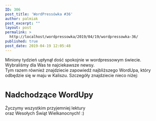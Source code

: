 ```yaml
---
ID: 306
post_title: 'WordPressówka #36'
author: palmiak
post_excerpt: ""
layout: post
permalink: >
  http://localhost/wordpressowka/2019/04/19/wordpressowka-36/
published: true
post_date: 2019-04-19 12:05:48
---
```

<!-- wp:paragraph -->
<p>Miniony tydzień upłynął dość spokojnie w wordpressowym świecie. Wybraliśmy dla Was te najciekawsze newsy. <br>Tym razem również znajdziecie zapowiedź najbliższego WordUpa, który odbędzie się w maju w Kaliszu. Szczegóły znajdziecie nieco niżej:</p>
<!-- /wp:paragraph -->

<!-- wp:acf/owl-link {"id":"block_5cb885314617f","data":{"field_5c5706bb6e493":"\u003cp\u003eBardzo ważny artykuł o Open Source i o tym, że niestety, nie każdy ma równy dostęp do możliwości wsparcia tego ruchu.\u003c/p\u003e","field_5c5706f36e494":{"title":"The privilege of free time in Open Source","url":"https://dri.es/the-privilege-of-free-time-in-open-source","target":"_blank"}},"name":"acf/owl-link","align":"","mode":"preview"} /-->

<!-- wp:acf/owl-link {"id":"block_5cb87db346179","data":{"field_5c5706bb6e493":"\u003cp\u003eWiedzieliście, że Torque zorganizował konkurs na najlepszego plugina do WP? Ja przyznam, że dopiero dowiedziałem się w okolicach finału. Na placu boju pozostał ACF i Elementor.\u003c/p\u003e","field_5c5706f36e494":{"title":"Plugin Madness 2019","url":"https://torquemag.io/pluginmadness/","target":"_blank"}},"name":"acf/owl-link","align":"","mode":"preview"} /-->

<!-- wp:acf/owl-link {"id":"block_5cb87f084617a","data":{"field_5c5706bb6e493":"\u003cp\u003eAnni Pesonen z Servao opisała jak wyglądała organizacja WordCamp Nordic. Bardzo ciekawy artykuł - szczególnie jeśli sami mamy w planach organizację podobnego \u003c/p\u003e","field_5c5706f36e494":{"title":"Organizing WordCamp Nordic","url":"https://seravo.com/blog/organizing-wordcamp-nordic/","target":"_blank"}},"name":"acf/owl-link","align":"","mode":"preview"} /-->

<!-- wp:acf/owl-link {"id":"block_5cb8818c4617b","data":{"field_5c5706bb6e493":"\u003cp\u003eYoast SEO wprowadził poprawki dotyczące obsługi Schema. Cóż powiedzieć - w końcu.\u003c/p\u003e","field_5c5706f36e494":{"title":"Yoast SEO 11.0: Structured data awesomeness","url":"https://yoast.com/yoast-seo-11-0/","target":"_blank"}},"name":"acf/owl-link","align":"","mode":"preview"} /-->

<!-- wp:acf/owl-link {"id":"block_5cb882524617d","data":{"field_5c5706bb6e493":"\u003cp\u003ePoradnik, który pomoże Wam przekształcić shortcody w bloki do Gutenberga.\u003c/p\u003e","field_5c5706f36e494":{"title":"A Step By Step Guide To Converting A WordPress Shortcode To A Gutenberg Block","url":"https://calderaforms.com/2019/01/convert-shortcode-gutenberg-block/","target":"_blank"}},"name":"acf/owl-link","align":"","mode":"preview"} /-->

<!-- wp:acf/owl-link {"id":"block_5cb882994617e","data":{"field_5c5706bb6e493":"\u003cp\u003eCiekawy news o drobnej wojnie pomiędzy moderatorami wordpress.org a serwisem pluginvulnerabilities.com. Warto przeczytać, szczególnie jeżeli ktoś nie wie jak wyglądają procedury w przypadku wykrycia dziury w kodzie.\u003c/p\u003e","field_5c5706f36e494":{"title":"PluginVulnerabilities.com is Protesting WordPress.org Support Forum Moderators by Publishing Zero-Day Vulnerabilities","url":"https://wptavern.com/pluginvulnerabilities-com-is-protesting-wordpress-org-support-forum-moderators-by-publishing-zero-day-vulnerabilities","target":"_blank"}},"name":"acf/owl-link","align":"","mode":"preview"} /-->

<!-- wp:acf/owl-link {"id":"block_5cb8867a46180","data":{"field_5c5706bb6e493":"\u003cp\u003ePoradnik, który pomoże nam zacząć debugować WordPress'a w słuszny sposób (czyli za pomocą xdebuga).\u003c/p\u003e","field_5c5706f36e494":{"title":"Debugging WordPress with Local by Flywheel, (neo)vim, and xdebug","url":"https://webdevstudios.com/2019/04/16/debugging-wordpress-with-local-by-flywheel-neovim-and-xdebug/","target":"_blank"}},"name":"acf/owl-link","align":"","mode":"preview"} /-->

<!-- wp:acf/owl-link {"id":"block_5cb8877946181","data":{"field_5c5706bb6e493":"\u003cp\u003eUkazała się wersja beta 2.0 WP Rig - czyli bardzo sympatycznego starter theme na bazie którego możemy tworzyć nasze motywy w nowoczesny sposób.\u003c/p\u003e","field_5c5706f36e494":{"title":"v2.0-beta.1","url":"https://github.com/wprig/wprig/releases/tag/v2.0-beta.1","target":"_blank"}},"name":"acf/owl-link","align":"","mode":"preview"} /-->

<!-- wp:acf/owl-link {"id":"block_5cb8ca194bf1f","data":{"field_5c5706bb6e493":"\u003cp\u003eW Gutenbergu 5.5 pojawił się Group Block czyli blok pozwalający na umieszczanie w nim innych bloków.\u003c/p\u003e","field_5c5706f36e494":{"title":"What’s new in Gutenberg? (17th April)","url":"https://make.wordpress.org/core/2019/04/17/whats-new-in-gutenberg-17th-april/","target":"_blank"}},"name":"acf/owl-link","align":"","mode":"preview"} /-->

<!-- wp:html -->
<h2 style="font-size: 25px; margin-top: 40px; font-weight:700; color: var(--primary-light);">Nadchodzące WordUpy</h2>
<!-- /wp:html -->

<!-- wp:acf/owl-link {"id":"block_5cb8cab84bf20","data":{"field_5c5706bb6e493":"\u003cp\u003e\u003cstrong\u003e16 maja, w Kaliszu\u003c/strong\u003e odbędzie się 3. WordUp. Na razie agenda pozostaje tajemnicą.  Jeżeli chcielibyście zostać prelegentem zgłoście swoją kandydaturę za pomocą \u003ca href=\u0022https://wordup.kalisz.pl/wordup-kalisz/chce-byc-prelegentem/\u0022\u003etej strony\u003c/a\u003e.\u003c/p\u003e","field_5c5706f36e494":{"title":"WordUp! Kalisz nr 3","url":"https://www.facebook.com/events/400601550735905","target":"_blank"}},"name":"acf/owl-link","align":"","mode":"preview"} /-->

<!-- wp:paragraph -->
<p>Życzymy wszystkim przyjemniej lektury<br>oraz Wesołych Świąt Wielkanocnych! :)</p>
<!-- /wp:paragraph -->